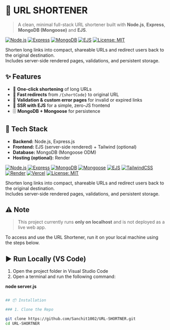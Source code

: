 # 🔗 URL SHORTENER

> A clean, minimal full-stack URL shortener built with **Node.js**, **Express**, **MongoDB (Mongoose)** and **EJS**.

[![Node.js](https://img.shields.io/badge/Node.js-18+-339933?logo=node.js&logoColor=white)]()
[![Express](https://img.shields.io/badge/Express.js-4-black?logo=express&logoColor=white)]()
[![MongoDB](https://img.shields.io/badge/MongoDB-6-47A248?logo=mongodb&logoColor=white)]()
[![EJS](https://img.shields.io/badge/EJS-templates-1f425f)]()
[![License: MIT](https://img.shields.io/badge/License-MIT-yellow.svg)](#-license)

Shorten long links into compact, shareable URLs and redirect users back to the original destination.  
Includes server-side rendered pages, validations, and persistent storage.



## ✨ Features

- 🔗 **One-click shortening** of long URLs
- 🚀 **Fast redirects** from `/{shortCode}` to original URL
- 🧪 **Validation & custom error pages** for invalid or expired links
- 🧱 **SSR with EJS** for a simple, zero-JS frontend
- 🗄️ **MongoDB + Mongoose** for persistence



## 🧰 Tech Stack

- **Backend:** Node.js, Express.js  
- **Frontend:** EJS (server-side rendered) + Tailwind (optional)  
- **Database:** MongoDB (Mongoose ODM)  
- **Hosting (optional):** Render  

[![Node.js](https://img.shields.io/badge/Node.js-18+-339933?logo=node.js&logoColor=white)]()
[![Express](https://img.shields.io/badge/Express.js-4-black?logo=express&logoColor=white)]()
[![MongoDB](https://img.shields.io/badge/MongoDB-6-47A248?logo=mongodb&logoColor=white)]()
[![Mongoose](https://img.shields.io/badge/Mongoose-ODM-AA2929?logo=mongoose&logoColor=white)]()
[![EJS](https://img.shields.io/badge/EJS-templates-1f425f)]()
[![TailwindCSS](https://img.shields.io/badge/TailwindCSS-3-38B2AC?logo=tailwindcss&logoColor=white)]()
[![Render](https://img.shields.io/badge/Render-Hosting-46E3B7?logo=render&logoColor=black)]()
[![Vercel](https://img.shields.io/badge/Vercel-Deploy-000000?logo=vercel&logoColor=white)]()
[![License: MIT](https://img.shields.io/badge/License-MIT-yellow.svg)](#-license)

Shorten long links into compact, shareable URLs and redirect users back to the original destination.  
Includes server-side rendered pages, validations, and persistent storage.
## ⚠️ Note

> This project currently runs **only on localhost** and is not deployed as a live web app.

To access and use the URL Shortener, run it on your local machine using the steps below.



## ▶️ Run Locally (VS Code)

1. Open the project folder in Visual Studio Code
2. Open a terminal and run the following command:

**node server.js**

```bash

## 📦 Installation

### 1. Clone the Repo

git clone https://github.com/Sanchit1002/URL-SHORTNER.git
cd URL-SHORTNER

